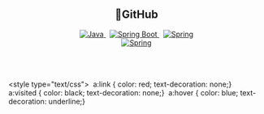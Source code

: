 <!-- 타이틀 -->
<div align="center">
  <!--img src="https://capsule-render.vercel.app/api?type=cylinder&color=auto&height=100&section=header&text=OYH%20Repository&fontSize=60)"/-->
</div>

<br/>

<div align=center>
  <h2>🔗GitHub</h2>
  <a href="https://github.com/openjdk" border="0">
    <img alt="Java" border="0" src ="https://img.shields.io/badge/Java-FF9950.svg?&style=for-the-badge&logo=Java&logoColor=white"/>
  <a/>&nbsp;
  <a href="https://github.com/spring-projects">
    <img alt="Spring Boot" src ="https://img.shields.io/badge/Spring Boot-6DB33F.svg?&style=for-the-badge&logo=Spring Boot&logoColor=white"/>
  <a/>&nbsp;
  <a href="https://github.com/spring-projects">
    <img alt="Spring" border="0" src ="https://img.shields.io/badge/Spring-6DB33F.svg?&style=for-the-badge&logo=Spring&logoColor=white"/>
  <a/>
  <br/>
  <a href="https://github.com/quartz-scheduler">
    <img alt="Spring" border="0" src ="https://img.shields.io/badge/Quartz-FFFFFF.svg?&style=for-the-badge&logo=quartz&logoColor=white"/>
  <a/>
    
</div>

<br/>
<br/>
<br/>

<style type="text/css"> 
  a:link { color: red; text-decoration: none;} 
  a:visited { color: black; text-decoration: none;} 
  a:hover { color: blue; text-decoration: underline;}
</style>
